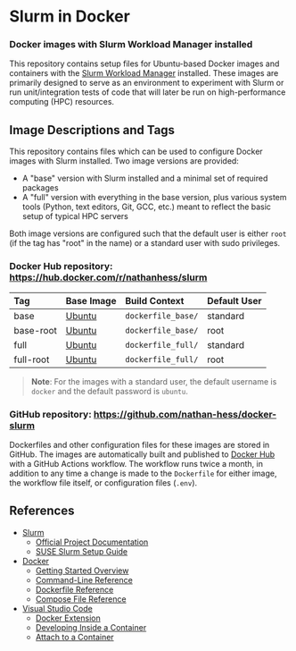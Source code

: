 # Slurm in Docker

### Docker images with Slurm Workload Manager installed

This repository contains setup files for Ubuntu-based Docker images and containers with the [Slurm Workload Manager](https://slurm.schedmd.com/) installed.  These images are primarily designed to serve as an environment to experiment with Slurm or run unit/integration tests of code that will later be run on high-performance computing (HPC) resources.


## Image Descriptions and Tags

This repository contains files which can be used to configure Docker images with Slurm installed.  Two image versions are provided:
- A "base" version with Slurm installed and a minimal set of required packages
- A "full" version with everything in the base version, plus various system tools (Python, text editors, Git, GCC, etc.) meant to reflect the basic setup of typical HPC servers

Both image versions are configured such that the default user is either `root` (if the tag has "root" in the name) or a standard user with sudo privileges.

### Docker Hub repository: https://hub.docker.com/r/nathanhess/slurm

| Tag       | Base Image                                | Build Context      | Default User |  
|:----------|:------------------------------------------|:-------------------|:-------------|
| base      | [Ubuntu](https://hub.docker.com/_/ubuntu) | `dockerfile_base/` | standard     |
| base-root | [Ubuntu](https://hub.docker.com/_/ubuntu) | `dockerfile_base/` | root         |
| full      | [Ubuntu](https://hub.docker.com/_/ubuntu) | `dockerfile_full/` | standard     |
| full-root | [Ubuntu](https://hub.docker.com/_/ubuntu) | `dockerfile_full/` | root         |

> **Note**: For the images with a standard user, the default username is `docker` and the default password is `ubuntu`.

### GitHub repository: https://github.com/nathan-hess/docker-slurm

Dockerfiles and other configuration files for these images are stored in GitHub.  The images are automatically built and published to [Docker Hub](https://hub.docker.com/) with a GitHub Actions workflow.  The workflow runs twice a month, in addition to any time a change is made to the `Dockerfile` for either image, the workflow file itself, or configuration files (`.env`).


## References

- [Slurm](https://slurm.schedmd.com/)
  - [Official Project Documentation](https://slurm.schedmd.com/)
  - [SUSE Slurm Setup Guide](https://documentation.suse.com/sle-hpc/15-SP3/html/hpc-guide/cha-slurm.html)
- [Docker](https://www.docker.com/)
  - [Getting Started Overview](https://docs.docker.com/get-started/overview/)
  - [Command-Line Reference](https://docs.docker.com/engine/reference/commandline/docker/)
  - [Dockerfile Reference](https://docs.docker.com/engine/reference/builder/)
  - [Compose File Reference](https://docs.docker.com/compose/compose-file/)
- [Visual Studio Code](https://code.visualstudio.com/)
  - [Docker Extension](https://code.visualstudio.com/docs/containers/overview)
  - [Developing Inside a Container](https://code.visualstudio.com/docs/remote/containers)
  - [Attach to a Container](https://code.visualstudio.com/docs/remote/attach-container)

